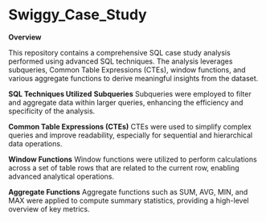 # Swiggy_Case_Study
**Overview**

This repository contains a comprehensive SQL case study analysis performed using advanced SQL techniques. The analysis leverages subqueries, Common Table Expressions (CTEs), window functions, and various aggregate functions to derive meaningful insights from the dataset.

**SQL Techniques Utilized**
**Subqueries**
Subqueries were employed to filter and aggregate data within larger queries, enhancing the efficiency and specificity of the analysis.

**Common Table Expressions (CTEs)**
CTEs were used to simplify complex queries and improve readability, especially for sequential and hierarchical data operations.

**Window Functions**
Window functions were utilized to perform calculations across a set of table rows that are related to the current row, enabling advanced analytical operations.

**Aggregate Functions**
Aggregate functions such as SUM, AVG, MIN, and MAX were applied to compute summary statistics, providing a high-level overview of key metrics.
